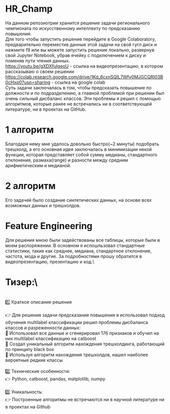 # HR_Champ
На данном репозиотрии хранится решение задачи регионального чемпионата по искусственному интеллекту по предсказанию повышения.\
Для того чтобы запустить решение перейдите в Google Colaboratory, предварительно переместив данные этой задачи на свой гугл диск и нажмите f9 или вы можете запустить решение локально, развернув свой Jupyter Notebook, убрав ячейку с подключением к диску и поменяв пути чтения данных. \
https://youtu.be/gXDXfulgeoU - ссылка на видеопрезентацию, в котором рассказываю о своем решении \
https://colab.research.google.com/drive/1Kd_6cxnSQIL7Wfy0MJGCQRI03B0cHxp0?usp=sharing - ссылка на google colab \
Суть задачи заключалась в том, чтобы предсказать повышение по должности и по подразделению, а главной проблемой при решении был очень сильный дисбаланс классов. Эти проблемы я решил с помощью алгоритмов, которые ранее не встречались ни в соответствующей литературе, ни в проектах на GitHub.
# 1 алгоритм
Благодаря нему мне удалось довольно быстро(~2 минуты) подобрать трешхолд, а его основная идея заключалась в минимизации некой функции, которая представляет собой сумму медианы, стандартного отклонения, размаха(range) и разности между средним арифметическим и медианой.
# 2 алгоритм 
Его задачей было создание синтетических данных, на основе всех возможных данных и трешхолдов.
# Feature Engineering
Для решения мною были задействованы все таблицы, которые были в моем распоряжении. В основном я испошльзовал стандартные статистики, такие как среднее, медиана, стандартное отклонение, частота, мода и другие. За подробностями прошу обратится в видеопрезентацию, презентацию и код.\
# Тизер:\
\
1️⃣ Краткое описание решения \
\
👉 Для решения задачи предсказания повышения я использовал подход обучения multilabel классификации решил проблемы дисбаланса классов и разреженности данных:\
📌 Использовал все данные и сгенерировал 176 признаков и обучил на них multilabel классификацию на catboost\
📌 Создал уникальный алгоритм нахождения трешхолдинга, работающий по принципу black box\
📌 Используя алгоритм нахождения трешхолдов, нашел наиболее вероятные редкие классы \
\
2️⃣ Технические особенности:\
👉 Python, catboost, pandas,  matplotlib, numpy \
\
3️⃣ Уникальность:\
👉 Построенные алгоритмы не встречаются ни в научной литературе ни в проектах на Github
